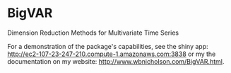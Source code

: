 BigVAR
======

Dimension Reduction Methods for Multivariate Time Series


For a demonstration of the package's capabilities, see the shiny app: http://ec2-107-23-247-210.compute-1.amazonaws.com:3838 or my the documentation on my website: http://www.wbnicholson.com/BigVAR.html.
